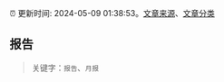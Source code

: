 :alarm_clock: 更新时间: 2024-05-09 01:38:53。[文章来源](/README.md)、[文章分类](/TAGS.md)

## 报告


> 关键字：`报告`、`月报`



